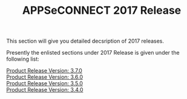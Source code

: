 ﻿---
title: "APPSeCONNECT 2017 Release"
toc: true
tag: developers
category: "release-notes"
menus: 
    AECreleasenotes:
        title: "2017"
        weight: 6
        icon: fa fa-wpexplorer
        identifier: 2017Release
---

This section will give you detailed decsription of 2017 releases.

Presently the enlisted sections under 2017 Release is given under the following list:

[Product Release Version: 3.7.0](/release-notes/2017-Q4/)    
[Product Release Version: 3.6.0](/release-notes/2017-Q3/)  
[Product Release Version: 3.5.0](/release-notes/2017-Q2/)  
[Product Release Version: 3.4.0](/release-notes/2017-Q1/)   
